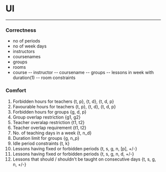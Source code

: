 # UI
---
### Correctness
 - no of periods
 - no of week days
 - instructors
 - coursenames
 - groups
 - rooms
 - course
 -- instructor
 -- coursename
 -- groups
 -- lessons in week with duration(1)
 -- room constraints

### Comfort
 1. Forbidden hours for teachers {t, p}, {t, d}, {t, d, p}
 2. Favourable hours for teachers {t, p}, {t, d}, {t, d, p}
 3. Forbidden hours for groups {g, d, p}
 4. Group overlap restriction {g1, g2}
 5. Teacher overalap restriction {t1, t2}
 6. Teacher overlap requirement {t1, t2}
 7. No. of teaching days in a week {t, n_d}
 8. Duration limit for groups {g, n_p}
 9. Idle period constraints {t, k}
 10. Lessons having fixed or forbidden  periods {t, s, g, n, [p], +/-}
 11. Lessons having fixed or forbidden  periods {t, s, g, n, d, +/-}
 12. Lessons that should / shouldn't be taught on consecutive days {t, s, g, n, +/-}
